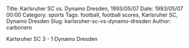 Title: Karlsruher SC vs. Dynamo Dresden, 1993/05/07
Date: 1993/05/07 00:00
Category: sports
Tags: football, football scores, Karlsruher SC, Dynamo Dresden
Slug: karlsruher-sc-vs-dynamo-dresden
Author: carbonero


Karlsruher SC 3 - 1 Dynamo Dresden
